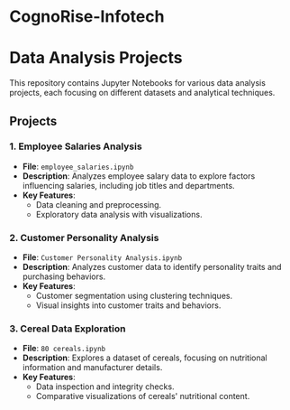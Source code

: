 # CognoRise-Infotech
# Data Analysis Projects

This repository contains Jupyter Notebooks for various data analysis projects, each focusing on different datasets and analytical techniques.

## Projects

### 1. Employee Salaries Analysis
- **File**: `employee_salaries.ipynb`
- **Description**: Analyzes employee salary data to explore factors influencing salaries, including job titles and departments.
- **Key Features**:
  - Data cleaning and preprocessing.
  - Exploratory data analysis with visualizations.

### 2. Customer Personality Analysis
- **File**: `Customer Personality Analysis.ipynb`
- **Description**: Analyzes customer data to identify personality traits and purchasing behaviors.
- **Key Features**:
  - Customer segmentation using clustering techniques.
  - Visual insights into customer traits and behaviors.

### 3. Cereal Data Exploration
- **File**: `80 cereals.ipynb`
- **Description**: Explores a dataset of cereals, focusing on nutritional information and manufacturer details.
- **Key Features**:
  - Data inspection and integrity checks.
  - Comparative visualizations of cereals' nutritional content.


